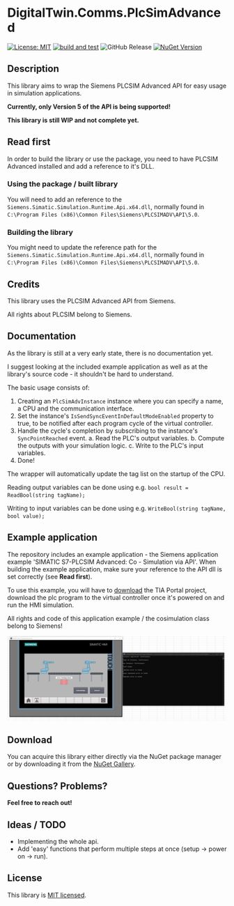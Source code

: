 # DigitalTwin.Comms.PlcSimAdvanced
[![License: MIT](https://img.shields.io/badge/License-MIT-yellow.svg)](https://opensource.org/licenses/MIT) [![build and test](https://github.com/philipp2604/DigitalTwin-Comms-PlcSimAdvanced/actions/workflows/build-and-test.yml/badge.svg)](https://github.com/philipp2604/DigitalTwin-Comms-PlcSimAdvanced/actions/workflows/build-and-test.yml) ![GitHub Release](https://img.shields.io/github/v/release/philipp2604/DigitalTwin-Comms-PlcSimAdvanced) [![NuGet Version](https://img.shields.io/nuget/v/philipp2604.DigitalTwin.Comms.PlcSimAdvanced)](https://www.nuget.org/packages/philipp2604.DigitalTwin.Comms.PlcSimAdvanced/)




## Description 
This library aims to wrap the Siemens PLCSIM Advanced API for easy usage in simulation applications.

**Currently, only Version 5 of the API is being supported!**

**This library is still WIP and not complete yet.**

## Read first
In order to build the library or use the package, you need to have PLCSIM Advanced installed and add a reference to it's DLL.
### Using the package / built library
You will need to add an reference to the `Siemens.Simatic.Simulation.Runtime.Api.x64.dll`, normally found in `C:\Program Files (x86)\Common Files\Siemens\PLCSIMADV\API\5.0`.

### Building the library
You might need to update the reference path for the `Siemens.Simatic.Simulation.Runtime.Api.x64.dll`, normally found in `C:\Program Files (x86)\Common Files\Siemens\PLCSIMADV\API\5.0`.

## Credits
This library uses the PLCSIM Advanced API from Siemens.

All rights about PLCSIM belong to Siemens.

## Documentation
As the library is still at a very early state, there is no documentation yet.

I suggest looking at the included example application as well as at the library's source code - it shouldn't be hard to understand.

The basic usage consists of:

1. Creating an `PlcSimAdvInstance` instance where you can specify a name, a CPU and the communication interface.
2. Set the instance's `IsSendSyncEventInDefaultModeEnabled` property to true, to be notified after each program cycle of the virtual controller.
3. Handle the cycle's completion by subscribing to the instance's `SyncPointReached` event.
    a. Read the PLC's output variables.
    b. Compute the outputs with your simulation logic.
    c. Write to the PLC's input variables.
4. Done!

The wrapper will automatically update the tag list on the startup of the CPU.

Reading output variables can be done using e.g. `bool result = ReadBool(string tagName);`

Writing to input variables can be done using e.g. `WriteBool(string tagName, bool value);`

## Example application
The repository includes an example application - the Siemens application example 'SIMATIC S7-PLCSIM Advanced: Co - Simulation via API'.
When building the example application, make sure your reference to the API dll is set correctly (see **Read first**).

To use this example, you will have to [download](https://support.industry.siemens.com/cs/document/109739660/simatic-s7%E2%80%91plcsim-advanced-co%E2%80%91simulation-via-api) the TIA Portal project, download the plc program to the virtual controller once it's powered on and run the HMI simulation.

All rights and code of this application example / the cosimulation class belong to Siemens!

![Siemens application example](./Screenshots/SiemensApplicationExample.jpg)

## Download
You can acquire this library either directly via the NuGet package manager or by downloading it from the [NuGet Gallery](https://www.nuget.org/packages/philipp2604.DigitalTwin.Comms.PlcSimAdvanced/).

## Questions? Problems?
**Feel free to reach out!**

## Ideas / TODO
* Implementing the whole api.
* Add 'easy' functions that perform multiple steps at once (setup -> power on -> run).

## License
This library is [MIT licensed](./LICENSE.txt).
